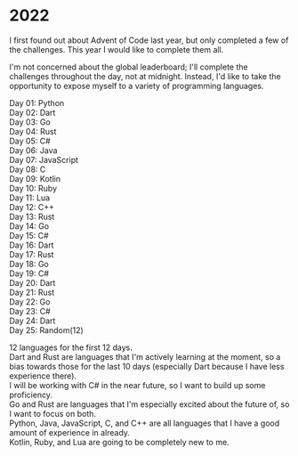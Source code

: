 # 2022
I first found out about Advent of Code last year, but only completed a few of the challenges. This year I would like to complete them all.  

I'm not concerned about the global leaderboard; I'll complete the challenges throughout the day, not at midnight. Instead, I'd like to take the opportunity to expose myself to a variety of programming languages.

Day 01: Python  
Day 02: Dart  
Day 03: Go  
Day 04: Rust  
Day 05: C#  
Day 06: Java  
Day 07: JavaScript  
Day 08: C  
Day 09: Kotlin  
Day 10: Ruby  
Day 11: Lua  
Day 12: C++  
Day 13: Rust  
Day 14: Go  
Day 15: C#  
Day 16: Dart    
Day 17: Rust  
Day 18: Go  
Day 19: C#  
Day 20: Dart  
Day 21: Rust  
Day 22: Go  
Day 23: C#  
Day 24: Dart  
Day 25: Random(12)  

12 languages for the first 12 days.  
Dart and Rust are languages that I'm actively learning at the moment, so a bias towards those for the last 10 days (especially Dart because I have less experience there).  
I will be working with C# in the near future, so I want to build up some proficiency.  
Go and Rust are languages that I'm especially excited about the future of, so I want to focus on both.  
Python, Java, JavaScript, C, and C++ are all languages that I have a good amount of experience in already.  
Kotlin, Ruby, and Lua are going to be completely new to me.
